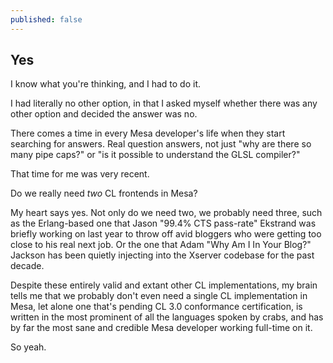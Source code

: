 ```yaml
---
published: false
---
```

## Yes

I know what you're thinking, and I had to do it.

I had literally no other option, in that I asked myself whether there was any other option and decided the answer was no.

There comes a time in every Mesa developer's life when they start searching for answers. Real question answers, not just "why are there so many pipe caps?" or "is it possible to understand the GLSL compiler?"

That time for me was very recent.

Do we really need *two* CL frontends in Mesa?

My heart says yes. Not only do we need two, we probably need three, such as the Erlang-based one that Jason "99.4% CTS pass-rate" Ekstrand was briefly working on last year to throw off avid bloggers who were getting too close to his real next job. Or the one that Adam "Why Am I In Your Blog?" Jackson has been quietly injecting into the Xserver codebase for the past decade.

Despite these entirely valid and extant other CL implementations, my brain tells me that we probably don't even need a single CL implementation in Mesa, let alone one that's pending CL 3.0 conformance certification, is written in the most prominent of all the languages spoken by crabs, and has by far the most sane and credible  Mesa developer working full-time on it.

So yeah.

